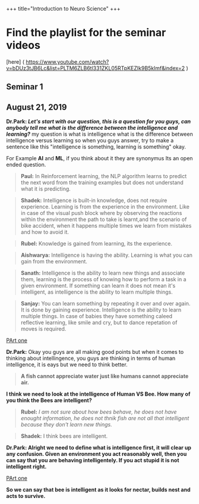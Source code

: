 +++
title="Introduction to Neuro Science"
+++

<h1>Find the playlist for the seminar videos  </h1>   

[here] ( https://www.youtube.com/watch?v=bDUz3tJB6Lc&list=PLTM6ZLB6tl331ZKL05RTpKEZIk9B5klmf&index=2 ) 

## **Seminar 1**
<h2>   August 21, 2019 </h2>

<body>

**Dr.Park: _Let's start with our question, this is a question for you guys, can anybody tell me what is the difference between the intelligence and learning?_**
my question is what is intelligence what is the difference between intelligence versus learning so when you guys answer, try to make a sentence like this "intelligence is something, learning is something" okay.

For Example **AI** and **ML**, if you think about it they are synonymus Its an open ended question.

>**Paul:** In Reinforcement learning, the NLP algorithm learns to predict the next word from the training examples but does not understand what it is predicting.

>**Shadek:** Intelligence is built-in knowledge, does not require experience. Learning is from the experience in the environment. Like in case of the visual push block where by observing the reactions within the environment the path to take is learnt,and the scenario of bike accident, when it happens multiple times we learn from mistakes and how to avoid it.

>**Rubel:** Knowledge is gained from learning, its the experience.

>**Aishwarya:** Intelligence is having the ability. Learning is what you can gain from the environment.

>**Sanath:** Intelligence is the ability to learn new things and associate them, learning is the process of knowing how to perform a task in a given environment. If something can learn it does not mean it's intelligent, as intelligence is the ability to learn multiple things.

>**Sanjay:** You can learn something by repeating  it over and over again. It is done by gaining experience. Intelligence is the ability to learn multiple things. In case of babies they have something caleed reflective learning, like smile and cry, but to dance repetation of moves is required.

[PArt one](/img/01.PNG)

**Dr.Park:** Okay you guys are all making good points but when it comes to thinking about intellingence, you guys are thinking in terms of human intelligence, it is eays but we need to think better. 
>**A fish cannot appreciate water just like humans cannot appreciate air.**

**I think we need to look at the intelligence of Human VS Bee. How many of you think the Bees are intelligent?**

>**Rubel:**  *I am not sure about how bees behave, he does not have enought information, he does not thnik fish are not all that intelligent because they don't learn new things.*

>**Shadek:** I think bees are intelligent.

**Dr.Park: Alright we need to define what is intelligence first, it will clear up any confusion. Given an environment you act reasonably well, then you can say that you are behaving intelligentely. If you act stupid it is not intelligent right.** 
 
[PArt one](/img/01.PNG)

**So we can say that bee is intelligent as it looks for nectar, builds nest and acts to survive.**

</body>




